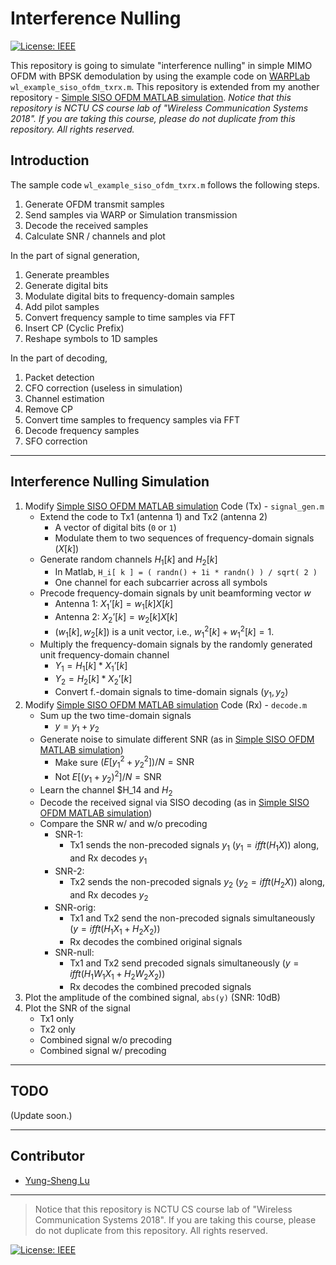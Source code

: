 # Interference Nulling

[![License: IEEE](https://img.shields.io/badge/License-CC%20BY--NC--SA%204.0-lightgrey.svg)](http://creativecommons.org/licenses/by-nc-sa/4.0/)

This repository is going to simulate "interference nulling" in simple MIMO OFDM with BPSK demodulation by using the example code on [WARPLab](https://warpproject.org/trac/wiki/WARPLab/Examples/OFDM) `wl_example_siso_ofdm_txrx.m​`. This repository is extended from my another repository - [Simple SISO OFDM MATLAB simulation](https://github.com/yungshenglu/Simple_SISO_OFDM).
*Notice that this repository is NCTU CS course lab of "Wireless Communication Systems 2018". If you are taking this course, please do not duplicate from this repository. All rights reserved.*

## Introduction

The sample code `wl_example_siso_ofdm_txrx.m​` follows the following steps.
1. Generate OFDM transmit samples
2. Send samples via WARP or Simulation transmission
3. Decode the received samples
4. Calculate SNR / channels and plot

In the part of signal generation,
1. Generate preambles
2. Generate digital bits
3. Modulate digital bits to frequency-domain samples
4. Add pilot samples
5. Convert frequency sample to time samples via FFT
6. Insert CP (Cyclic Prefix)
7. Reshape symbols to 1D samples

In the part of decoding,
1. Packet detection
2. CFO correction (useless in simulation)
3. Channel estimation
4. Remove CP
5. Convert time samples to frequency samples via FFT
6. Decode frequency samples
7. SFO correction

---
## Interference Nulling Simulation

1. Modify [Simple SISO OFDM MATLAB simulation](https://github.com/yungshenglu/Simple_SISO_OFDM) Code (Tx) - `signal_gen.m` 
    * Extend the code to Tx1 (antenna 1) and Tx2 (antenna 2)
        * A vector of digital bits (`0` or `1`)
        * Modulate them to two sequences of frequency-domain signals ($X[k]$)
    * Generate random channels $H_1[k]$ and $H_2[k]$
        * In Matlab, `H_i[ k ] = ( randn() + 1i * randn() ) / sqrt( 2 )`
        * One channel for each subcarrier across all symbols
    * Precode frequency-domain signals by unit beamforming vector $w$
        * Antenna 1: $X_1’[k] = w_1[k] X[k]$
        * Antenna 2: $X_2’[k] = w_2[k] X[k]$
        * $(w_1[k], w_2[k])$ is a unit vector, i.e., $w_1^2[k] + w_1^2 [k]= 1$.
    * Multiply the frequency-domain signals by the randomly generated unit frequency-domain channel
        * $Y_1 = H_1[k] * X_1’[k]$ 
        * $Y_2 = H_2[k] * X_2’[k]$
        * Convert f.-domain signals to time-domain signals $(y_1, y_2)$
2. Modify [Simple SISO OFDM MATLAB simulation](https://github.com/yungshenglu/Simple_SISO_OFDM) Code (Rx) - `decode.m`
    * Sum up the two time-domain signals
        * $y = y_1 + y_2$
    * Generate noise to simulate different SNR (as in [Simple SISO OFDM MATLAB simulation](https://github.com/yungshenglu/Simple_SISO_OFDM))
        * Make sure $(E[y_1^2 + y_2^2]) / N = \mathrm{SNR}$
        * Not $E[ (y_1 + y_2) ^ 2 ] / N = \mathrm{SNR}$
    * Learn the channel $H_14 and $H_2$
    * Decode the received signal via SISO decoding (as in [Simple SISO OFDM MATLAB simulation](https://github.com/yungshenglu/Simple_SISO_OFDM))
    * Compare the SNR w/ and w/o precoding
        * SNR-1:
            * Tx1 sends the non-precoded signals $y_1$ ($y_1 = ifft(H_1X)$) along, and Rx decodes $y_1$
        * SNR-2:
            * Tx2 sends the non-precoded signals $y_2$ ($y_2 = ifft(H_2X)$) along, and Rx decodes $y_2$
        * SNR-orig:
            * Tx1 and Tx2 send the non-precoded signals simultaneously ($y = ifft(H_1 X_1 + H_2 X_2)$)
            * Rx decodes the combined original signals
        * SNR-null:
            * Tx1 and Tx2 send precoded signals simultaneously ($y = ifft(H_1 W_1 X_1 + H_2 W_2 X_2)$)
            * Rx decodes the combined precoded signals
3. Plot the amplitude of the combined signal, `abs(y)` (SNR: 10dB)
4. Plot the SNR of the signal
    * Tx1 only
    * Tx2 only
    * Combined signal w/o precoding
    * Combined signal w/ precoding

---
## TODO

(Update soon.)

---
## Contributor

* [Yung-Sheng Lu](https://github.com/yungshenglu)

---
> Notice that this repository is NCTU CS course lab of "Wireless Communication Systems 2018". If you are taking this course, please do not duplicate from this repository. All rights reserved.

[![License: IEEE](https://img.shields.io/badge/License-CC%20BY--NC--SA%204.0-lightgrey.svg)](http://creativecommons.org/licenses/by-nc-sa/4.0/)